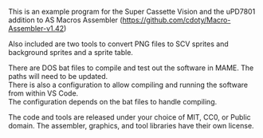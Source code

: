 This is an example program for the Super Cassette Vision and the uPD7801 addition to AS Macros Assembler (https://github.com/cdoty/Macro-Assembler-v1.42)  
  
Also included are two tools to convert PNG files to SCV sprites and background sprites and a sprite table.  
  
There are DOS bat files to compile and test out the software in MAME. The paths will need to be updated.  
There is also a configuration to allow compiling and running the software from within VS Code.  
The configuration depends on the bat files to handle compiling.  

The code and tools are released under your choice of MIT, CC0, or Public domain. The assembler, graphics, and tool libraries have their own license.
